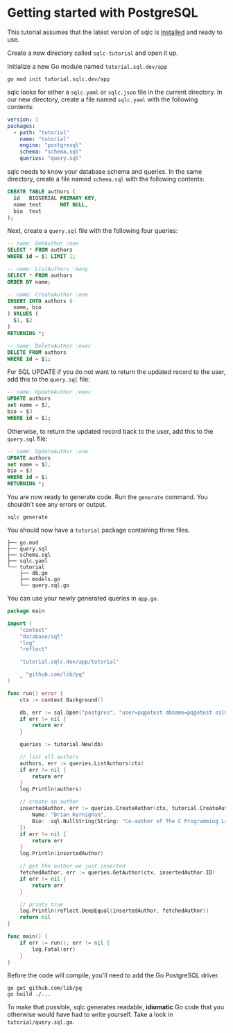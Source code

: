 # Getting started with PostgreSQL 

This tutorial assumes that the latest version of sqlc is
[installed](../overview/install.html) and ready to use.

Create a new directory called `sqlc-tutorial` and open it up.

Initialize a new Go module named `tutorial.sql.dev/app`

```shell
go mod init tutorial.sqlc.dev/app
```

sqlc looks for either a `sqlc.yaml` or `sqlc.json` file in the current
directory. In our new directory, create a file named `sqlc.yaml` with the
following contents:

```yaml
version: 1
packages:
  - path: "tutorial"
    name: "tutorial"
    engine: "postgresql"
    schema: "schema.sql"
    queries: "query.sql"
```

sqlc needs to know your database schema and queries. In the same directory,
create a file named `schema.sql` with the following contents:

```sql
CREATE TABLE authors (
  id   BIGSERIAL PRIMARY KEY,
  name text      NOT NULL,
  bio  text
);
```

Next, create a `query.sql` file with the following four queries:

```sql
-- name: GetAuthor :one
SELECT * FROM authors
WHERE id = $1 LIMIT 1;

-- name: ListAuthors :many
SELECT * FROM authors
ORDER BY name;

-- name: CreateAuthor :one
INSERT INTO authors (
  name, bio
) VALUES (
  $1, $2
)
RETURNING *;

-- name: DeleteAuthor :exec
DELETE FROM authors
WHERE id = $1;
```

For SQL UPDATE if you do not want to return the updated record to the user, add this to the `query.sql` file:
```sql
-- name: UpdateAuthor :exec
UPDATE authors
set name = $2,
bio = $3
WHERE id = $1;
```
Otherwise, to return the updated record back to the user, add this to the `query.sql` file:
```sql
-- name: UpdateAuthor :one
UPDATE authors
set name = $2,
bio = $3
WHERE id = $1
RETURNING *;
```

You are now ready to generate code. Run the `generate` command. You shouldn't see any errors or output.

```shell
sqlc generate
```

You should now have a `tutorial` package containing three files.

```
├── go.mod
├── query.sql
├── schema.sql
├── sqlc.yaml
└── tutorial
    ├── db.go
    ├── models.go
    └── query.sql.go
```

You can use your newly generated queries in `app.go`.

```go
package main

import (
	"context"
	"database/sql"
	"log"
	"reflect"

	"tutorial.sqlc.dev/app/tutorial"

	_ "github.com/lib/pq"
)

func run() error {
	ctx := context.Background()

	db, err := sql.Open("postgres", "user=pqgotest dbname=pqgotest sslmode=verify-full")
	if err != nil {
		return err
	}

	queries := tutorial.New(db)

	// list all authors
	authors, err := queries.ListAuthors(ctx)
	if err != nil {
		return err
	}
	log.Println(authors)

	// create an author
	insertedAuthor, err := queries.CreateAuthor(ctx, tutorial.CreateAuthorParams{
		Name: "Brian Kernighan",
		Bio:  sql.NullString{String: "Co-author of The C Programming Language and The Go Programming Language", Valid: true},
	})
	if err != nil {
		return err
	}
	log.Println(insertedAuthor)

	// get the author we just inserted
	fetchedAuthor, err := queries.GetAuthor(ctx, insertedAuthor.ID)
	if err != nil {
		return err
	}

	// prints true
	log.Println(reflect.DeepEqual(insertedAuthor, fetchedAuthor))
	return nil
}

func main() {
	if err := run(); err != nil {
		log.Fatal(err)
	}
}
```

Before the code will compile, you'll need to add the Go PostgreSQL driver.

```
go get github.com/lib/pq
go build ./...
```

To make that possible, sqlc generates readable, **idiomatic** Go code that you
otherwise would have had to write yourself. Take a look in `tutorial/query.sql.go`.
